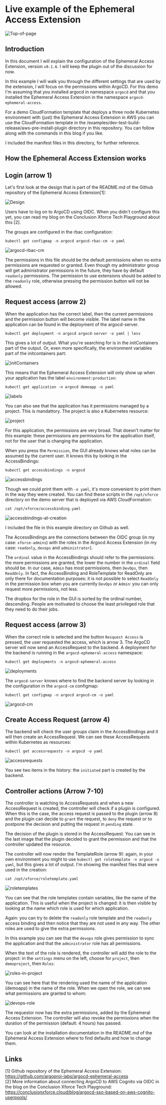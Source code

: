 # Live example of the Ephemeral Access Extension

![Top-of-page](./images/top-of-page.png)

## Introduction

In this document I will explain the configuration of the Ephemeral Access
Extension, version `v0.1.6`. I will keep the plugin out of the discussion for
now.

In this example I will walk you through the different settings that are used by
the extension, I will focus on the permissions within ArgoCD. For this demo I'm
assuming that you installed argocd in namespace `argocd` and that you installed
the Ephemeral Access Extension in the namespace `argocd-ephemeral-access`.

For a demo CloudFormation template that deploys a three node Kubernetes
environment with (just) the Ephemeral Access Extension in AWS you can use the
CloudFormation template in the
/examples/dev-test-build-release/aws-pre-install-plugin directory in this
repository. You can follow along with the commands in this blog if you like.

I included the manifest files in this directory, for further reference.

## How the Ephemeral Access Extension works

## Login (arrow 1)

Let's first look at the design that is part of the README.md of the Github
repository of the Ephemeral Access Extension[1]:

![Design](https://github.com/argoproj-labs/argocd-ephemeral-access/raw/main/docs/assets/EphemeralAccessExtensionDiagram.png)

Users have to log on to ArgoCD using OIDC. When you didn't configure
this yet, you can read my blog on the Conclusion Xforce Tech Playground about
this [2].

The groups are configured in the rbac configuration:

`kubectl get configmap -n argocd argocd-rbac-cm -o yaml`

![argocd-rbac-cm](./images/argocd-rbac-cm.png)

The permissions in this file should be the default permissions when no extra
permissions are requested or granted. Even though my administrator group will
get administrator permissions in the future, they have by default `readonly`
permissions. The permission to use extensions should be added to the `readonly`
role, otherwise pressing the permission button will not be allowed.

## Request access (arrow 2)

When the application has the correct label, then the current permissions and
the permission button will become visible. The label name in the application
can be found in the deployment of the argocd-server.

`kubectl get deployment -n argocd argocd-server -o yaml | less`

This gives a lot of output. What you're searching for is in the initContainers
part of the output. Or, even more specifically, the environment variables part
of the initcontainers part:

![initContainers](./images/initContainers-part-of-deployment-argocd-server.png)

This means that the Ephemeral Access Extension will only show up when your
application has the label `environment:production`:

`kubectl get application -n argocd demoapp -o yaml`

![labels](./images/demoapp-labels.png)

You can also see that the application has it permissions managed by a project.
This is mandattory. The project is also a Kubernetes resource:

![project](./images/project.png)

For this application, the permissions are very broad. That doesn't matter for this
example: these permissions are permissions for the application itself, not for the
user that is changing the application.

When you press the `Permission`, the GUI already knows what roles can be
assumed by the current user. It knows this by looking in the AccessBindings:

`kubectl get accessbindings -n argocd`

![accessbindings](./images/access-bindings.png)

Though we could print them with `-o yaml`, it's more convenient to print them
in the way they were created. You can find these scripts in the `/opt/xforce`
directory on the demo server that is deployed via AWS CloudFormation:

`cat /opt/xforce/accessbinding.yaml`

![accessbindings-at-creation](./images/accessbindings-at-creation.png)

I included the file in this example directory on Github as well.

The AccessBindings are the connections between the OIDC group (in my case:
`xforce-admins`) with the roles in the Argocd Access Extension (in my case:
`readonly`, `devops` and `administrator`).

The `ordinal` value in the AccessBindings should refer to the permissions: the
more permissions are granted, the lower the number in the `ordinal` field
should be. In our case, `Admin` has most permissions, then `DevOps`, then
`ReadOnly`. In fact, the AccessBinding and RoleTemplate for ReadOnly are
only there for documentation purposes: it is not possible to select `ReadOnly`
in the permission box when you are currently `DevOps` or `Admin`: you can
only request more permissions, not less.

The dropbox for the role in the GUI is sorted by the ordinal number,
descending. People are motivated to choose the least privileged role that
they need to do their jobs.

## Request access (arrow 3)

When the correct role is selected and the button `Resquest Access` is
pressed, the user requested the access, which is arrow 3. The ArgoCD server
will now send an AccessRequest to the backend. A deployment for the backend is
running in the `argocd-ephemeral-access` namespace:

`kubectl get deployments -n argocd-ephemeral-access`

![deployments](./images/deployments.png)

The `argocd-server` knows where to find the backend server by looking in the
configuration in the `argocd-cm` configmap:

`kubectl get configmap -n argocd argocd-cm -o yaml`

![argocd-cm](./images/argocd-cm.png)

## Create Access Request (arrow 4)

The backend will check the user groups claim in the AccessBindings and it will
then create an AccessRequest. We can see these AccessRequests within Kubernetes
as resources:

`kubectl get accessrequests -n argocd -o yaml`

![accessrequests](./images/accessrequest.png)

You see two items in the history: the `initiated` part is created by the backend.

## Controller actions (Arrow 7-10)

The controller is watching to AccessRequests and when a new AccessRequest is
created, the controller will check if a plugin is configured. When this is the
case, the access request is passed to the plugin (arrow 8) and the plugin can
decide to `grant` the request, to `deny` the request or to postpone the
decision and putting the request in `pending` state.

The decision of the plugin is stored in the AccessRequest. You can see in the
last image that the plugin decided to grant the permission and that the
controller updated the resource.

The controller will now render the TemplateRole (arrow 9): again, in your own
environment you might to use `kubectl get roletemplate -n argocd -o yaml`, but
this gives a lot of output. I'm showing the manifest files that were used in
the creation:

`cat /opt/xforce/roletemplate.yaml`

![roletemplates](./images/roletemplate-at-creation.png)

You can see that the role templates contain variables, like the name of the
application. This is useful when the project is changed: it is then visible
by looking at the name which role is used for which application.

Again: you can try to delete the `readonly` role template and the `readonly`
access binding and then notice that they are not used in any way. The other
roles are used to give the extra permissions.

In this example you can see that the `devops` role gives permission to sync the
application and that the `administrator` role has all permissions.

When the text of the role is rendered, the controller will add the role to the
project: in the `settings` menu on the left, choose for `project`, then
`demoproject`, then `Roles`:

![roles-in-project](./images/demoproject-roles.png)

You can see here that the rendering used the name of the application (demoapp)
in the name of the role. When we open the role, we can see what permissions are
granted to whom:

![devops-role](./images/devops-role.png)

The requestor now has the extra permissions, added by the Ephemeral Access
Extension. The controller will also revoke the permissions when the duration of
the permission (default: 4 hours) has passed.

You can look at the installation documentation in the README.md of the
Ephemeral Access Extension where to find defaults and how to change them.

## Links

[1] Github repository of the Ephemeral Access Extension:
<https://github.com/argoproj-labs/argocd-ephemeral-access>  
[2] More information about connecting ArgoCD to AWS Cognito via OIDC in the blog
on the Conclusion Xforce Tech Playground:
<https://conclusionxforce.cloud/blog/argocd-sso-based-on-aws-cognito-userpools/>  

